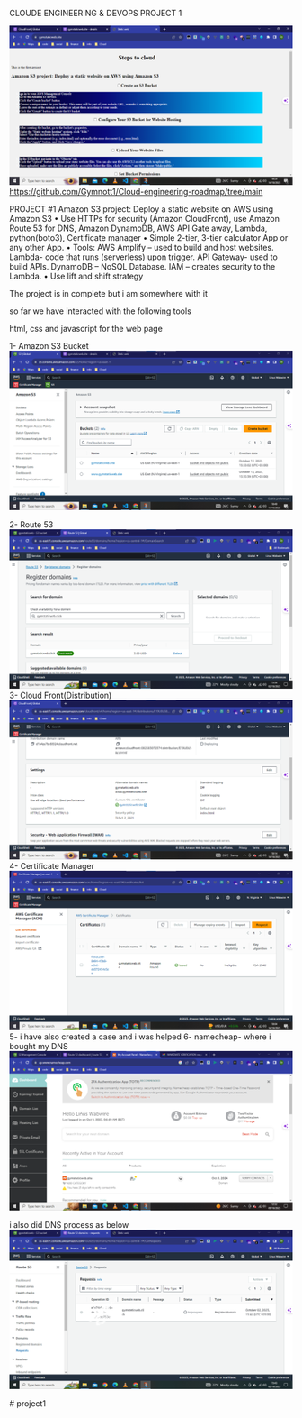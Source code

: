 CLOUDE ENGINEERING & DEVOPS PROJECT 1



![Alt text](images/webpage.png)
https://github.com/Gymnott1/Cloud-engineering-roadmap/tree/main

PROJECT #1 Amazon S3 project: Deploy a static website on AWS using Amazon S3 • Use HTTPs for security (Amazon CloudFront), use Amazon Route 53 for DNS, Amazon DynamoDB, AWS API Gate away, Lambda, python(boto3), Certificate manager • Simple 2-tier, 3-tier calculator App or any other App. • Tools: AWS Amplify – used to build and host websites. Lambda- code that runs (serverless) upon trigger. API Gateway- used to build APIs. DynamoDB – NoSQL Database. IAM – creates security to the Lambda. • Use lift and shift strategy


The project is in complete but i am somewhere with it

so far we have interacted with the following tools

html, css and javascript for the web page

1- Amazon S3 Bucket
![Alt text](images/amazons3.png)

2- Route 53
![Alt text](images/route53dns.png)
3- Cloud Front(Distribution)
![Alt text](images/cloudfrontdistribution.png)
4- Certificate Manager
![Alt text](<images/certificate manager.png>)
5- i have also created a case and i was helped
6- namecheap- where i bought my DNS
![Alt text](images/namecheepnds.png)

i also did DNS process as below
![Alt text](images/dnsprocess.png)


#   p r o j e c t 1 
 
 

